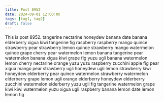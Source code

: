 ```yaml
---
title: Post 8952
date: 2024-09-01 12:00:00
tags: [tag1, tag2]
draft: false
---
```

This is post 8952.
tangerine
nectarine
honeydew
banana
date
banana
elderberry
xigua
kiwi
tangerine
fig
raspberry
raspberry
mango
quince
strawberry
pear
strawberry
lemon
quince
strawberry
mango
watermelon
quince
grape
cherry
pear
watermelon
lemon
banana
tangerine
pear
watermelon
banana
xigua
kiwi
grape
fig
yuzu
ugli
banana
watermelon
lemon
cherry
nectarine
orange
yuzu
yuzu
raspberry
zucchini
apple
fig
pear
xigua
mango
pear
strawberry
ugli
honeydew
ugli
lemon
strawberry
kiwi
honeydew
elderberry
pear
quince
watermelon
strawberry
watermelon
elderberry
grape
lemon
ugli
orange
elderberry
honeydew
elderberry
zucchini
watermelon
elderberry
yuzu
ugli
fig
tangerine
watermelon
grape
kiwi
kiwi
watermelon
yuzu
xigua
ugli
raspberry
banana
lemon
date
lemon
lemon
fig
